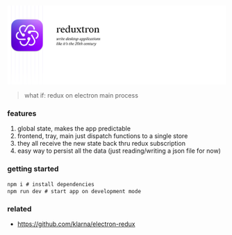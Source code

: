 <picture>
  <source media="(prefers-color-scheme: dark)" srcset="./assets/readme-hero-dark.png"/>
  <source media="(prefers-color-scheme: light)" srcset="./assets/readme-hero-light.png"/>
  <img alt="reduxtron hero image" src="./assets/readme-hero-light.png"/>
</picture>

> what if: redux on electron main process

### features

1. global state, makes the app predictable
1. frontend, tray, main just dispatch functions to a single store
1. they all receive the new state back thru redux subscription
1. easy way to persist all the data (just reading/writing a json file for now)

### getting started

```
npm i # install dependencies
npm run dev # start app on development mode
```

### related

- https://github.com/klarna/electron-redux
